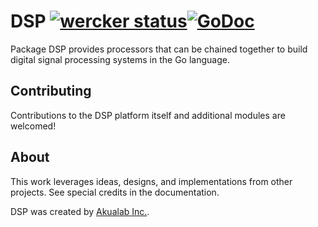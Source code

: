# DSP [![wercker status](https://app.wercker.com/status/e895805f384a01f891cce8797ef95804/s/master "wercker status")](https://app.wercker.com/project/bykey/e895805f384a01f891cce8797ef95804)[![GoDoc](https://godoc.org/github.com/akualab/dsp?status.png)](http://godoc.org/github.com/akualab/dsp)

Package DSP provides processors that can be chained together to build digital signal processing systems in the Go language.


## Contributing
Contributions to the DSP platform itself and additional modules are welcomed!

## About
This work leverages ideas, designs, and implementations from other projects. See special credits in the documentation.

DSP was created by [Akualab Inc.](http://akualab.com).
